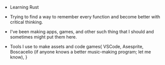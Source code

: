 - Learning Rust
- Trying to find a way to remember every function and become better with critical thinking.
- I've been making apps, games, and other such thing that I should and sometimes might put them here.

- Tools I use to make assets and code games{
VSCode,
Asesprite,
Boscacelio (if anyone knows a better music-making program; let me know),
}

<!---
BeanBeing/BeanBeing is a ✨ special ✨ repository because its `README.md` (this file) appears on your GitHub profile.
You can click the Preview link to take a look at your changes.
--->
